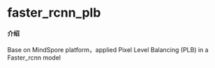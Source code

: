 # faster_rcnn_plb

#### 介绍
Base on  MindSpore platform，applied Pixel Level Balancing (PLB) in a Faster_rcnn model

